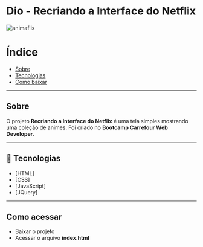 # Dio - Recriando a Interface do Netflix

![animaflix](https://user-images.githubusercontent.com/41132563/170901984-93f6ffcc-a8c4-4fc5-9457-487aa756a9b5.PNG)

# Índice
- [Sobre](#sobre)
- [Tecnologias](#tecnologias)
- [Como baixar](#como-baixar)

---
## Sobre
O projeto **Recriando a Interface do Netflix** é uma tela simples mostrando uma coleção de animes. Foi criado no **Bootcamp Carrefour Web Developer**.

---

## :rocket: Tecnologias
 - [HTML]
 - [CSS]
 - [JavaScript]
 - [JQuery]
---
 ## Como acessar

- Baixar o projeto
- Acessar o arquivo <b>index.html</b>
